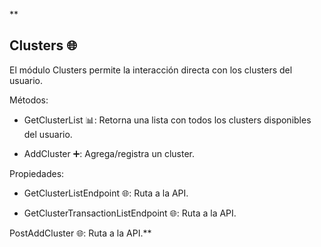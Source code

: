**

## Clusters 🌐

El módulo Clusters permite la interacción directa con los clusters del usuario.

Métodos:

- GetClusterList 📊: Retorna una lista con todos los clusters disponibles del usuario.
    
- AddCluster ➕: Agrega/registra un cluster.
    

  
  

Propiedades:

- GetClusterListEndpoint 🌐: Ruta a la API.
    
- GetClusterTransactionListEndpoint 🌐: Ruta a la API.
    

PostAddCluster 🌐: Ruta a la API.**